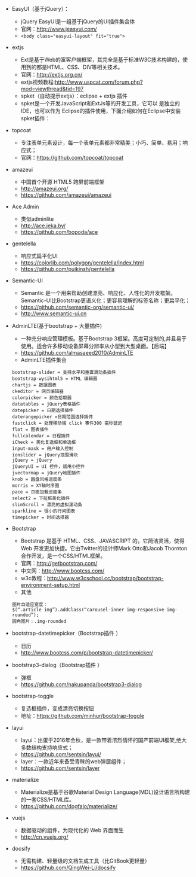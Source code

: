- EasyUI（基于jQuery）：    
    - jQuery EasyUI是一组基于jQuery的UI插件集合体
    - 官网：http://www.jeasyui.com/
    - ```<body class="easyui-layout" fit="true"> ```

- extjs
    - Ext是基于Web的富客户端框架，其完全是基于标准W3C技术构建的，使用到的都是HTML、CSS、DIV等相关技术。
    - 官网：http://extjs.org.cn/
    - extjs视频教程:http://www.uspcat.com/forum.php?mod=viewthread&tid=197
    - spket（自动提示extjs）：eclipse + extjs 插件
    - spket是一个开发JavaScript和ExtJs等的开发工具，它可以 是独立的IDE，也可以作为 Eclipse的插件使用，下面介绍如何在Eclipse中安装spket插件：

- topcoat
    - 专注表单元素设计，每一个表单元素都非常精美；小巧、简单、易用；响应式；
    - 官网：https://github.com/topcoat/topcoat

- amazeui
    - 中国首个开源 HTML5 跨屏前端框架
    - http://amazeui.org/
    - https://github.com/amazeui/amazeui

- Ace Admin
    - 类似adminlite
    - http://ace.jeka.by/
    - https://github.com/bopoda/ace

- gentelella
    - 响应式扁平化UI
    - https://colorlib.com/polygon/gentelella/index.html
    - https://github.com/puikinsh/gentelella

- Semantic-UI
    - Semantic 是一个用来帮助创建漂亮、响应化、人性化的开发框架。Semantic-UI比Bootstrap更语义化；更容易理解的标签名称；更扁平化；
    - https://github.com/semantic-org/semantic-ui/
    - http://www.semantic-ui.cn

- AdminLTE(基于bootstrap + 大量插件)
    - 一种充分响应管理模板。基于Bootstrap 3框架。高度可定制的,并且易于使用。适合许多移动设备屏幕分辨率从小型到大型桌面。【后端】
    - https://github.com/almasaeed2010/AdminLTE
    - AdminLTE插件集合
    ```
    bootstrap-slider = 支持水平和垂直滑动条插件
    bootstrap-wysihtml5 = HTML 编辑器
    chartjs = 数据图表
    ckeditor = 网页编辑器
    colorpicker = 颜色拾取器
    datatables = jQuery表格插件
    datepicker = 日期选择插件
    daterangepicker =日期范围选择插件
    fastclick = 处理移动端 click 事件300 毫秒延迟
    flot = 图表插件
    fullcalendar = 日程插件
    iCheck = 美化复选框和单选框
    input-mask = 用户输入控制
    ionslider = jQuery范围滑块
    jQuery = jQuery
    jQueryUI = UI 控件，适用小控件
    jvectormap = jQuery地图插件
    knob = 圆盘风格进度条
    morris = XY轴时序图
    pace = 页面加载进度条
    select2 = 下拉框美化插件
    slimScroll = 漂亮的虚拟滚动条
    sparkline = 很小的行间图表
    timepicker = 时间选择器
    ```

- Bootstrap
    - Bootstrap 是基于 HTML、CSS、JAVASCRIPT 的，它简洁灵活，使得 Web 开发更加快捷。它由Twitter的设计师Mark Otto和Jacob Thornton合作开发，是一个CSS/HTML框架。
    - 官网：http://getbootstrap.com/ 
    - 中文网：http://www.bootcss.com/
    - w3c教程：http://www.w3cschool.cc/bootstrap/bootstrap-environment-setup.html
    - 其他
    ```
    图片自适应宽度：
    $(“.article img”).addClass(“carousel-inner img-responsive img-rounded”);
    圆角图片：.img-rounded
    ```
    
- bootstrap-datetimepicker（Bootstrap插件 ）
    - 日历
    - http://www.bootcss.com/p/bootstrap-datetimepicker/

- bootstrap3-dialog（Bootstrap插件 ）
    - 弹框
    - https://github.com/nakupanda/bootstrap3-dialog 
    
- bootstrap-toggle
    - 复选框插件，变成漂亮切换按钮
    - 地址：https://github.com/minhur/bootstrap-toggle

- layui
    - layui：出蛋于2016年金秋，是一款带着浓烈情怀的国产前端UI框架,绝大多数结构支持响应式；
    - https://github.com/sentsin/layui/
    - layer：一款近年来备受青睐的web弹层组件；
    - https://github.com/sentsin/layer

- materialize
    - Materialize是基于谷歌Material Design Language(MDL)设计语言所构建的一套CSS/HTML库。
    - https://github.com/dogfalo/materialize/

- vuejs
    - 数据驱动的组件，为现代化的 Web 界面而生
    - http://cn.vuejs.org/
    
- docsify
    - 无需构建、轻量级的文档生成工具（比GitBook更轻量）
    - https://github.com/QingWei-Li/docsify